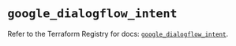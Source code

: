 # `google_dialogflow_intent`

Refer to the Terraform Registry for docs: [`google_dialogflow_intent`](https://registry.terraform.io/providers/hashicorp/google-beta/6.9.0/docs/resources/google_dialogflow_intent).

